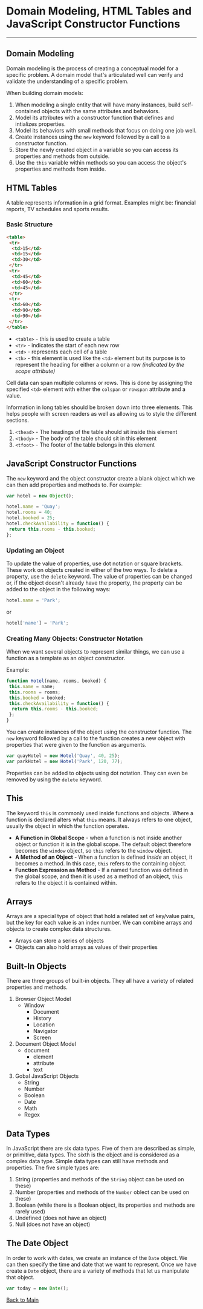 # Domain Modeling, HTML Tables and JavaScript Constructor Functions

---

## Domain Modeling

Domain modeling is the process of creating a conceptual model for a specific problem. A domain model that's articulated well can verify and validate the understanding of a specific problem.

When building domain models:

1. When modeling a single entity that will have many instances, build self-contained objects with the same attributes and behaviors.
1. Model its attributes with a constructor function that defines and intializes properties.
1. Model its behaviors with small methods that focus on doing one job well.
1. Create instances using the `new` keyword followed by a call to a constructor function.
1. Store the newly created object in a variable so you can access its properties and methods from outside.
1. Use the `this` variable within methods so you can access the object's properties and methods from inside.

## HTML Tables

A table represents information in a grid format. Examples might be: financial reports, TV schedules and sports results.

### Basic Structure

```HTML
<table>
 <tr>
  <td>15</td>
  <td>15</td>
  <td>30</td>
 </tr>
 <tr>
  <td>45</td>
  <td>60</td>
  <td>45</td>
 </tr>
 <tr>
  <td>60</td>
  <td>90</td>
  <td>90</td>
 </tr>
</table>
```

- `<table>` - this is used to create a table
- `<tr>` - indicates the start of each new row
- `<td>` - represents each cell of a table
- `<th>` - this element is used like the `<td>` element but its purpose is to represent the heading for either a column or a row _(indicated by the scope attribute)_

Cell data can span multiple columns or rows. This is done by assigning the specified `<td>` element with either the `colspan` or `rowspan` attribute and a value.

Information in long tables should be broken down into three elements. This helps people with screen readers as well as allowing us to style the different sections.

1. `<thead>` - The headings of the table should sit inside this element
1. `<tbody>` - The body of the table should sit in this element
1. `<tfoot>` - The footer of the table belongs in this element

## JavaScript Constructor Functions

The `new` keyword and the object constructor create a blank object which we can then add properties and methods to. For example:

```JavaScript
var hotel = new Object();

hotel.name = 'Quay';
hotel.rooms = 40;
hotel.booked = 25;
hotel.checkAvailability = function() {
 return this.rooms - this.booked;
};
```

### Updating an Object

To update the value of properties, use dot notation or square brackets. These work on objects created in either of the two ways. To delete a property, use the `delete` keyword. The value of properties can be changed or, if the object doesn't already have the property, the property can be added to the object in the following ways:

```JavaScript
hotel.name = 'Park';
```

or

```JavaScript
hotel['name'] = 'Park';
```

### Creating Many Objects: Constructor Notation

When we want several objects to represent similar things, we can use a function as a template as an object constructor.

Example:

```JavaScript
function Hotel(name, rooms, booked) {
 this.name = name;
 this.rooms = rooms;
 this.booked = booked;
 this.checkAvailability = function() {
  return this.rooms - this.booked;
 };
}
```

You can create instances of the object using the constructor function. The `new` keyword followed by a call to the function creates a new object with properties that were given to the function as arguments.

```JavaScript
var quayHotel = new Hotel('Quay', 40, 25);
var parkHotel = new Hotel('Park', 120, 77);
```

Properties can be added to objects using dot notation. They can even be removed by using the `delete` keyword.

## This

The keyword `this` is commonly used inside functions and objects. Where a function is declared alters what `this` means. It always refers to one object, usually the object in which the function operates.

- **A Function in Global Scope** - when a function is not inside another object or function it is in the global scope. The default object therefore becomes the `window` object, so `this` refers to the `window` object.
- **A Method of an Object** - When a function is defined _inside_ an object, it becomes a method. In this case, `this` refers to the containing object.
- **Function Expression as Method** - If a named function was defined in the global scope, and then it is used as a method of an object, `this` refers to the object it is contained within.

## Arrays

Arrays are a special type of object that hold a related set of key/value pairs, but the key for each value is an index number. We can combine arrays and objects to create complex data structures.

- Arrays can store a series of objects
- Objects can also hold arrays as values of their properties

## Built-In Objects

There are three groups of built-in objects. They all have a variety of related properties and methods.

1. Browser Object Model
   - Window
     - Document
     - History
     - Location
     - Navigator
     - Screen
1. Document Object Model
   - document
     - element
     - attribute
     - text
1. Gobal JavaScript Objects
   - String
   - Number
   - Boolean
   - Date
   - Math
   - Regex

## Data Types

In JavaScript there are six data types. Five of them are described as simple, or primitive, data types. The sixth is the object and is considered as a complex data type. Simple data types can still have methods and properties. The five simple types are:

1. String (properties and methods of the `String` object can be used on these)
1. Number (properties and methods of the `Number` oblect can be used on these)
1. Boolean (while there is a Boolean object, its properties and methods are rarely used)
1. Undefined (does not have an object)
1. Null (does not have an object)

## The Date Object

In order to work with dates, we create an instance of the `Date` object. We can then specify the time and date that we want to represent. Once we have create a `Date` object, there are a variety of methods that let us manipulate that object.

```JavaScript
var today = new Date();
```

[Back to Main](README.md)
